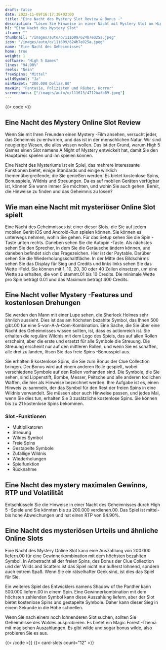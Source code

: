 ```yaml
---
draft: false
date: 2022-11-09T16:17:38+03:00
title: "Eine Nacht des Mystery Slot Review & Bonus -"
description: "Lösen Sie Hinweise in einer Nacht mit Mystery Slot um High 5 -Spiele, um 200.000 zu gewinnen.00! Lesen Sie unsere Rezension, um alle Hinweise zu finden, die Sie benötigen, um groß zu gewinnen. Beinhaltet Funktionen & RTP."
h1: "Eine Nacht des Mystery Slot"
iframe: ""
thumbnail: "/images/auto/o/111609/624b7e025a.jpeg"
icon: "/images/auto/o/111609/624b7e025a.jpeg"
name: "Eine Nacht des Geheimnisses"
home: true
weight: 1
software: "High 5 Games"
lines: "94.90%"
reels: "Nein"
freeSpins: "Mittel"
wildSymbol: "Ja"
minMaxBet: "200.000 Dollar.00"
maxWin: "Fantasie, Polizisten und Räuber, Horror"
screenshots: ["/images/auto/o/111613/4712bafb89.jpeg"]
---
```


{{< code >}}<h2>Eine Nacht des Mystery Online Slot Review</h2><p>Wenn Sie mit Ihren Freunden einen Mystery -Film ansehen, versucht jeder, das Geheimnis zu entwirren, und das ist in der menschlichen Natur. Wir sind neugierige Wesen, die alles wissen wollen. Das ist der Grund, warum High 5 Games einen Slot namens A Night of Mystery entwickelt hat, damit Sie den Hauptpreis spielen und ihn spielen können.</p><p>Eine Nacht des Mysteriums ist ein Spiel, das mehrere interessante Funktionen bietet, einige Standards und einige wirklich themenübergreifende, die Sie genießen werden. Es bietet kostenlose Spins, Bonusspiele, Wildnis und Streuungen. Da es auf mobilen Geräten verfügbar ist, können Sie wann immer Sie möchten, und wohin Sie auch gehen. Bereit, die Hinweise zu finden und das Geheimnis zu lösen?</p><h2>Wie man eine Nacht mit mysteriöser Online Slot spielt</h2><p>Eine Nacht des Geheimnisses ist einer dieser Slots, die Sie auf jedem mobilen Gerät iOS und Android-Run spielen können. Sie können es unterwegs nehmen, wohin Sie gehen. Für das Setup sehen Sie die Spin -Taste unten rechts. Daneben sehen Sie die Autopin -Taste. Als nächstes sehen Sie den Sprecher, in dem Sie die Geräusche ändern können, und daneben befindet sich das Fragezeichen. Hier ist der Paytable. Darüber sehen Sie die Wiederholungsschaltfläche. In der Mitte des Bildschirms sehen Sie das Display für Sieg und Credits und links links sehen Sie das Wette -Feld. Sie können mit 1, 10, 20, 30 oder 40 Zeilen einsetzen, um eine Wette zu erhalten, die von 0 stammt.01 bis 10 Credits. Die minimale Wette pro Spin beträgt 0.01 und das Maximum beträgt 400 Credits.</p><h2>Eine Nacht voller Mystery -Features und kostenlosen Drehungen</h2><p>Sie werden den Mann mit einer Lupe sehen, die Sherlock Holmes sehr ähnlich aussieht. Dies ist das am höchsten bezahlte Symbol, das Ihnen 500 gibt.00 für eine 5-von-A-A-Com-Kombination. Eine Sache, die Sie über eine Nacht des Geheimnisses wissen sollten, ist, dass es actionreich ist. Sie erhalten die reguläre Wildnis mit dem Logo des Spiels, das auf allen Rollen erscheint, aber die erste und ersetzt für alle Symbole die Streuung. Die Streuung erscheint nur auf den mittleren Rollen, und wenn Sie es schaffen, alle drei zu landen, lösen Sie das freie Spins -Bonusspiel aus.</p><p>Sie erhalten 9 kostenlose Spins, die Sie zum Bonus der Clue Collection bringen. Der Bonus wird auf einem anderen Rolle gespielt, wobei verschiedene Symbole auf den Rollen vorhanden sind. Die Symbole, die Sie sehen, sind Lippenstift, Bombe, Messer, Peitsche und alle anderen tödlichen Waffen, die hier als Hinweise bezeichnet werden. Ihre Aufgabe ist es, einen Hinweis zu sammeln, der das Symbol für den Rest der freien Spins in eine Wildnis verwandelt. Sie müssen aber auch Hinweise passen, und jedes Mal, wenn Sie dies tun, erhalten Sie 3 zusätzliche kostenlose Spins. Sie können bis zu 21 kostenlose Spins bekommen.</p><h3>
Slot -Funktionen</h3><ul>
<li></span>
Multiplikatoren</li>
<li></span>
Streuung</li>
<li></span>
Wildes Symbol</li>
<li></span>
Freie Spins</li>
<li></span>
Gestapelte Symbole</li>
<li></span>
Zufällige Wildnis</li>
<li></span>
Wiederholungen</li>
<li></span>
Spielfunktion</li>
<li></span>
Rücknahme</li></ul><h2>Eine Nacht des mystery maximalen Gewinns, RTP und Volatilität</h2><p>Entschlüsseln Sie die Hinweise in einer Nacht des Geheimnisses durch High 5 -Spiele und Sie könnten bis zu 200.000 verdienen.00. Das Spiel ist mittel- bis hohe Abweichungen und hat einen RTP von 94.90%.</p><h2>Eine Nacht des mysteriösen Urteils und ähnliche Online Slots</h2><p>Eine Nacht des Mystery Online Slot kann eine Auszahlung von 200.000 liefern.00 für eine Gewinnerkombination mit dem höchsten bezahlten Symbol. In Anbetracht all der freien Spins, des Bonus der Clue Collection und der Wilds and Scatters ist das Spiel nicht nur äußerst lohnend, sondern auch extrem Spaß. Wenn Sie ein rätselhafter Geek sind, ist dies das Spiel für Sie.</p><p>Ein weiteres Spiel des Entwicklers namens Shadow of the Panther kann 500.000 liefern.00 in einem Spin. Eine Gewinnerkombination mit dem höchsten zahlenden Symbol kann diese Auszahlung liefern, aber der Slot bietet kostenlose Spins und gestapelte Symbole. Daher kann dieser Sieg in einem Sekunde in die Höhe schnellen.</p><p>Wenn Sie nach einem noch lohnenderen Slot suchen, sollten Sie Geheimnisse des Waldes ausprobieren. Es bietet ein Magic Forest -Thema mit magischen Auszahlungen. Es gibt wilde und sogar bonus wilde, also probieren Sie es aus.</p>{{< /code >}}
 {{< card-slots count="12" >}}